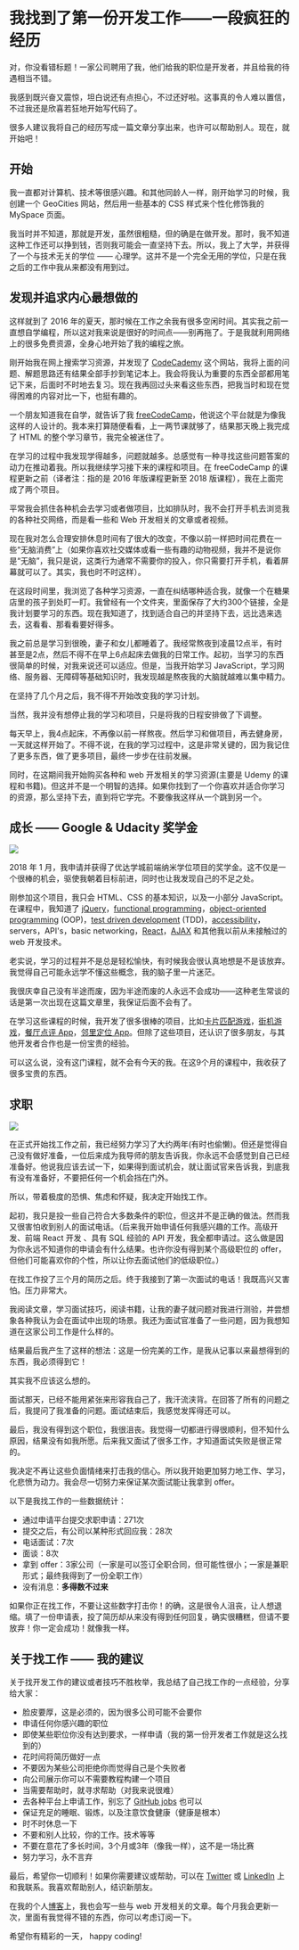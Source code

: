 # 我找到了第一份开发工作——一段疯狂的经历

对，你没看错标题！一家公司聘用了我，他们给我的职位是开发者，并且给我的待遇相当不错。

我感到既兴奋又震惊，坦白说还有点担心，不过还好啦。这事真的令人难以置信，不过我还是欣喜若狂地开始写代码了。

很多人建议我将自己的经历写成一篇文章分享出来，也许可以帮助别人。现在，就开始吧！

## 开始

我一直都对计算机、技术等很感兴趣。和其他同龄人一样，刚开始学习的时候，我创建一个 GeoCities 网站，然后用一些基本的 CSS 样式来个性化修饰我的 MySpace 页面。

我当时并不知道，那就是开发，虽然很粗糙，但的确是在做开发。那时，我不知道这种工作还可以挣到钱，否则我可能会一直坚持下去。所以，我上了大学，并获得了一个与技术无关的学位 —— 心理学。这并不是一个完全无用的学位，只是在我之后的工作中我从来都没有用到过。

## 发现并追求内心最想做的

这样就到了 2016 年的夏天，那时候在工作之余我有很多空闲时间。其实我之前一直想自学编程，所以这对我来说是很好的时间点——别再拖了。于是我就利用网络上的很多免费资源，全身心地开始了我的编程之旅。

刚开始我在网上搜索学习资源，并发现了 [CodeCademy](https://www.codecademy.com/) 这个网站，我将上面的问题、解题思路还有结果全部手抄到笔记本上。我会将我认为重要的东西全部都用笔记下来，后面时不时地去复习。现在我再回过头来看这些东西，把我当时和现在觉得困难的内容对比一下，也挺有趣的。

一个朋友知道我在自学，就告诉了我 [freeCodeCamp](https://freecodecamp.org/)，他说这个平台就是为像我这样的人设计的。我本来打算随便看看，上一两节课就够了，结果那天晚上我完成了 HTML 的整个学习章节，我完全被迷住了。

在学习的过程中我发现学得越多，问题就越多。总感觉有一种寻找这些问题答案的动力在推动着我。所以我继续学习接下来的课程和项目。在 freeCodeCamp 的课程更新之前（译者注：指的是 2016 年版课程更新至 2018 版课程），我在上面完成了两个项目。

平常我会抓住各种机会去学习或者做项目，比如排队时，我不会打开手机去浏览我的各种社交网络，而是看一些和 Web 开发相关的文章或者视频。

现在我对怎么合理安排休息时间有了很大的改变，不像以前一样把时间花费在一些“无脑消费”上（如果你喜欢社交媒体或看一些有趣的动物视频，我并不是说你是“无脑”，我只是说，这类行为通常不需要你的投入，你只需要打开手机，看着屏幕就可以了。其实，我也时不时这样）。

在这段时间里，我浏览了各种学习资源，一直在纠结哪种适合我，就像一个在糖果店里的孩子到处盯一盯。我曾经有一个文件夹，里面保存了大约300个链接，全是我计划要学习的东西。现在我知道了，找到适合自己的并坚持下去，远比选来选去，这看看、那看看要好得多。

我之前总是学习到很晚，妻子和女儿都睡着了。我经常熬夜到凌晨12点半，有时甚至是2点，然后不得不在早上6点起床去做我的日常工作。起初，当学习的东西很简单的时候，对我来说还可以适应。但是，当我开始学习 JavaScript，学习网络、服务器、无障碍等基础知识时，我发现越是熬夜我的大脑就越难以集中精力。

在坚持了几个月之后，我不得不开始改变我的学习计划。

当然，我并没有想停止我的学习和项目，只是将我的日程安排做了下调整。

每天早上，我4点起床，不再像以前一样熬夜。然后学习和做项目，再去健身房，一天就这样开始了。不得不说，在我的学习过程中，这是非常关键的，因为我记住了更多东西，做了更多项目，最终一步步在往前发展。

同时，在这期间我开始购买各种和 web 开发相关的学习资源(主要是 Udemy 的课程和书籍)。但这并不是一个明智的选择。如果你找到了一个你喜欢并适合你学习的资源，那么坚持下去，直到将它学完。不要像我这样从一个跳到另一个。

## 成长 —— Google & Udacity 奖学金

![](https://user-gold-cdn.xitu.io/2019/7/15/16bf13ab61d38328?w=704&h=704&f=png&s=159442)

2018 年 1 月，我申请并获得了优达学城前端纳米学位项目的奖学金。这不仅是一个很棒的机会，驱使我朝着目标前进，同时也让我发现自己的不足之处。

刚参加这个项目，我只会 HTML、CSS 的基本知识，以及一小部分 JavaScript。在课程中，我知道了 [jQuery](https://jquery.com/)，[functional programming](https://en.wikipedia.org/wiki/Functional_programming)，[object-oriented programming](https://en.wikipedia.org/wiki/Object-oriented_programming) (OOP)，[test driven development](https://en.wikipedia.org/wiki/Test-driven_development) (TDD)，[accessibility](https://en.wikipedia.org/wiki/Accessibility)，servers，API's，basic networking，[React](https://reactjs.org/)，[AJAX](https://en.wikipedia.org/wiki/Ajax_%28programming%29) 和其他我以前从未接触过的 web 开发技术。

老实说，学习的过程并不是总是轻松愉快，有时候我会很认真地想是不是该放弃。我觉得自己可能永远学不懂这些概念，我的脑子里一片迷茫。

我很庆幸自己没有半途而废，因为半途而废的人永远不会成功——这种老生常谈的话是第一次出现在这篇文章里，我保证后面不会有了。

在学习这些课程的时候，我开发了很多很棒的项目，比如[卡片匹配游戏](https://github.com/JS-goose/card-matching-game)，[街机游戏](https://github.com/JS-goose/frontend-nanodegree-arcade-game)，[餐厅点评 App](https://github.com/JS-goose/mws-restaurant-stage-1)，[邻里定位 App](https://github.com/JS-goose/neighborhood-map-react)。但除了这些项目，还认识了很多朋友，与其他开发者合作也是一份宝贵的经验。

可以这么说，没有这门课程，就不会有今天的我。在这9个月的课程中，我收获了很多宝贵的东西。

## 求职

![](https://user-gold-cdn.xitu.io/2019/7/15/16bf1597a18df8d4?w=1024&h=683&f=jpeg&s=62263)

在正式开始找工作之前，我已经努力学习了大约两年(有时也偷懒)。但还是觉得自己没有做好准备，一位后来成为我导师的朋友告诉我，你永远不会感觉到自己已经准备好。他说我应该去试一下，如果得到面试机会，就让面试官来告诉我，到底我有没有准备好，不要把任何一个机会挡在门外。

所以，带着极度的恐惧、焦虑和怀疑，我决定开始找工作。

起初，我只是投一些自己符合大多数条件的职位，但这并不是正确的做法。然而我又很害怕收到别人的面试电话。（后来我开始申请任何我感兴趣的工作。高级开发、前端 React 开发 、具有 SQL 经验的 API 开发，我全都申请过。这么做是因为你永远不知道你的申请会有什么结果。也许你没有得到某个高级职位的 offer，但他们可能喜欢你的个性，所以让你去面试他们的低级职位。）

在找工作投了三个月的简历之后。终于我接到了第一次面试的电话！我既高兴又害怕。压力非常大。

我阅读文章，学习面试技巧，阅读书籍，让我的妻子就问题对我进行测验，并尝想象各种我认为会在面试中出现的场景。我还为面试官准备了一些问题，因为我想知道在这家公司工作是什么样的。

结果最后我产生了这样的想法：这是一份完美的工作，是我从记事以来最想得到的东西，我必须得到它！

其实我不应该这么想的。

面试那天，已经不能用紧张来形容我自己了，我汗流浃背。在回答了所有的问题之后，我提问了我准备的问题。面试结束后，我感觉发挥得还可以。

最后，我没有得到这个职位，我很沮丧。我觉得一切都进行得很顺利，但不知什么原因，结果没有如我所愿。后来我又面试了很多工作，才知道面试失败是很正常的。

我决定不再让这些负面情绪来打击我的信心。所以我开始更加努力地工作、学习，化悲愤为动力。我会尽一切努力来保证某次面试能让我拿到 offer。

以下是我找工作的一些数据统计：

- 通过申请平台提交求职申请：271次
- 提交之后，有公司以某种形式回应我：28次
- 电话面试：7次
- 面谈：8次
- 拿到 offer：3家公司（一家是可以签订全职合同，但可能性很小；一家是兼职形式；最终我得到了一份全职工作）
- 没有消息：**多得数不过来**

如果你正在找工作，不要让这些数字打击你！的确，这是很令人沮丧，让人想退缩。填了一份申请表，投了简历却从来没有得到任何回复，确实很糟糕，但请不要放弃！你一定会成功！就像我一样。

## 关于找工作 —— 我的建议

关于找开发工作的建议或者技巧不胜枚举，我总结了自己找工作的一点经验，分享给大家：

- 脸皮要厚，这是必须的，因为很多公司可能不会要你
- 申请任何你感兴趣的职位
- 即使某些职位你没有达到要求，一样申请（我的第一份开发者工作就是这么找到的）
- 花时间将简历做好一点
- 不要因为某些公司拒绝你而觉得自己是个失败者
- 向公司展示你可以不需要教程构建一个项目
- 当需要帮助时，就寻求帮助（对我来说很难）
- 去各种平台上申请工作，别忘了 [ GitHub jobs](https://jobs.github.com/) 也可以
- 保证充足的睡眠、锻炼，以及注意饮食健康（健康是根本）
- 时不时休息一下
- 不要和别人比较，你的工作。技术等等
- 不要在意花了多长时间，3个月或3年（像我一样），这不是一场比赛
- 努力学习，永不言弃

最后，希望你一切顺利！如果你需要建议或帮助，可以在 [Twitter](https://twitter.com/jj_goose) 或 [LinkedIn](https://www.linkedin.com/in/jj-goose/) 上和我联系。我喜欢帮助别人，结识新朋友。

在我的个人[博客](https://jonathansexton.me/blog)上，我也会写一些与 web 开发相关的文章。每个月我会更新一次，里面有我觉得不错的东西，你可以考虑订阅一下。

希望你有精彩的一天， happy coding!
